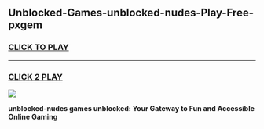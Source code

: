 
## Unblocked-Games-unblocked-nudes-Play-Free-pxgem
<h3>
<a href="https://premium76.site?title=unblocked-nudes&ref=18A1">CLICK TO PLAY</a></h3>
<hr>

<h3>
<a href="https://premium76.site?title=unblocked-nudes&ref=18A1">CLICK 2 PLAY</a>
  
</h3>

<a href="https://premium76.site?title=unblocked-nudes&ref=18A1"><img src="https://clearcache.store/games.png"></a>


**unblocked-nudes games unblocked: Your Gateway to Fun and Accessible Online Gaming**
